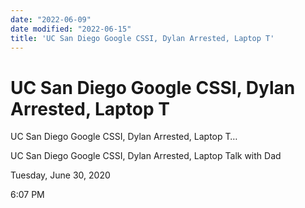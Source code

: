 ```yaml
---
date: "2022-06-09"
date modified: "2022-06-15"
title: 'UC San Diego Google CSSI, Dylan Arrested, Laptop T'
---
```


# UC San Diego Google CSSI, Dylan Arrested, Laptop T
UC San Diego Google CSSI, Dylan Arrested, Laptop T…

UC San Diego Google CSSI, Dylan Arrested, Laptop Talk with Dad

Tuesday, June 30, 2020

6:07 PM
